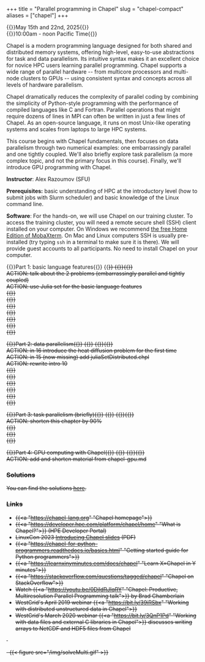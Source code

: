 +++
title = "Parallel programming in Chapel"
slug = "chapel-compact"
aliases = ["chapel"]
+++

{{<cor>}}May 15th and 22nd, 2025{{</cor>}}\
{{<cgr>}}10:00am - noon Pacific Time{{</cgr>}}

Chapel is a modern programming language designed for both shared and distributed memory systems, offering
high-level, easy-to-use abstractions for task and data parallelism. Its intuitive syntax makes it an excellent
choice for novice HPC users learning parallel programming. Chapel supports a wide range of parallel hardware
-- from multicore processors and multi-node clusters to GPUs -- using consistent syntax and concepts across
all levels of hardware parallelism.

Chapel dramatically reduces the complexity of parallel coding by combining the simplicity of Python-style
programming with the performance of compiled languages like C and Fortran. Parallel operations that might
require dozens of lines in MPI can often be written in just a few lines of Chapel. As an open-source language,
it runs on most Unix-like operating systems and scales from laptops to large HPC systems.

This course begins with Chapel fundamentals, then focuses on data parallelism through two numerical examples:
one embarrassingly parallel and one tightly coupled. We'll also briefly explore task parallelism (a more
complex topic, and not the primary focus in this course). Finally, we'll introduce GPU programming with
Chapel.

<!-- 1. Instructor / helpers / course introduction -->
<!-- 1. Introduction to Chapel (download the [PDF slides](http://bit.ly/chapeltop)) -->
<!-- 1. Distribute usernames and passwords -->
<!-- 1. Hands-on on the cluster:   -->
<!--   4.1 let's try to log in to the training cluster   -->
<!--   4.2 let's try loading single-locale Chapel and compiling a simple code   -->
<!--   4.3 let's write a makefile for compiling Chapel codes   -->
<!--   4.4 let's submit a serial job script to run Chapel on a compute node -->
<!-- 1. Review the program for self-study:   -->
<!--   5.1 build step-by-step a serial heat diffusion solver   -->
<!--   5.2 task parallelism in shared-memory -->
<!-- Start with the **Basic language features** page. Next go to **Task parallelism** and try to go as far as you can in that -->
<!-- page before the mid-day session. I suggest skipping *"Parallelizing the heat transfer equation"* subsection at the end -->
<!-- to save time. -->
<!-- Try to do all exercises in the lessons. The solutions are posted at the end of each page: please try not to look at them -->
<!-- while working on the problems. -->

<!-- 1. Answer any questions + go through the main points from the morning   -->
<!--     1.1 serial heat diffusion solver   -->
<!--     1.1 task parallelism in shared-memory -->
<!-- 1. Review the program for the afternoon: data parallelism -->
<!-- 1. Let's try loading multi-locale Chapel and compiling a simple multi-locale code -->

**Instructor**: Alex Razoumov (SFU)

**Prerequisites:** basic understanding of HPC at the introductory level (how to submit jobs with Slurm scheduler) and
  basic knowledge of the Linux command line.

**Software**: For the hands-on, we will use Chapel on our training cluster. To access the training cluster, you will
need a remote secure shell (SSH) client installed on your computer. On Windows we recommend
[the free Home Edition of MobaXterm](https://mobaxterm.mobatek.net/download.html). On Mac and Linux computers SSH is
usually pre-installed (try typing `ssh` in a terminal to make sure it is there). We will provide guest accounts to all
participants. No need to install Chapel on your computer.






{{<cor>}}Part 1: basic language features{{</cor>}} {{<s>}} {{<cgr>}}{{</cgr>}} \
ACTION: talk about the 2 problems (embarrassingly parallel and tightly coupled) \
ACTION: use Julia set for the basic language features \
{{<linktitle url="../chapel2/chapel-01-intro" text="Introduction to Chapel">}} \
{{<linktitle url="../chapel2/chapel-02-variables" text="Basic syntax and variables">}} \
{{<linktitle url="../chapel2/chapel-03-ranges-and-arrays" text="Ranges and arrays">}} \
{{<linktitle url="../chapel2/chapel-04-conditions" text="Conditional statements">}} \
{{<linktitle url="../chapel2/chapel-05-loops" text="Getting started with loops">}} \
{{<linktitle url="../chapel2/chapel-06-command-line-arguments" text="Using command-line arguments">}} \
{{<linktitle url="../chapel2/chapel-07-timing" text="Measuring code performance">}}

{{<cor>}}Part 2: data parallelism{{</cor>}} {{<s>}} {{<cgr>}}{{</cgr>}} \
ACTION: in 16 introduce the heat diffusion problem for the first time \
ACTION: in 15 (now missing) add juliaSetDistributed.chpl \
ACTION: rewrite intro 10 \
{{<linktitle url="../chapel2/chapel-10-intro-parallel" text="Intro to parallel computing">}} \
{{<linktitle url="../chapel2/chapel-11-single-locale-data-parallel" text="Single-locale data parallelism">}} \
{{<linktitle url="../chapel2/chapel-12-julia-set" text="Parallelizing the Julia set problem">}} \
{{<linktitle url="../chapel2/chapel-13-multi-locale-chapel" text="Multi-locale Chapel">}} \
{{<linktitle url="../chapel2/chapel-14-domains-and-data-parallel" text="Domains and data parallelism">}} \
{{<linktitle url="../chapel2/chapel-15-distributed-heat-transfer" text="Heat transfer solver on distributed domains">}}

{{<cor>}}Part 3: task parallelism (briefly){{</cor>}} {{<s>}} {{<cgr>}}{{</cgr>}} \
ACTION: shorten this chapter by 90% \
{{<linktitle url="../chapel2/chapel-20-fire-and-forget-tasks" text="Fire-and-forget tasks">}} \
{{<linktitle url="../chapel2/chapel-21-synchronising-threads" text="Synchronization of threads">}} \
{{<linktitle url="../chapel2/chapel-22-task-parallel-heat-transfer" text="Task-parallelizing the heat transfer solver">}}

{{<cor>}}Part 4: GPU computing with Chapel{{</cor>}} {{<s>}} {{<cgr>}}{{</cgr>}} \
ACTION: add and shorten material from chapel-gpu.md




### Solutions

You can find the solutions [here](../../solutions-chapel).




### Links

- {{<a "https://chapel-lang.org" "Chapel homepage">}}
- {{<a "https://developer.hpe.com/platform/chapel/home" "What is Chapel?">}} (HPE Developer Portal)
- LinuxCon 2023 [Introducing Chapel slides](https://chapel-lang.org/presentations/ChapelForLinuxCon-presented.pdf) (PDF)
- {{<a "https://chapel-for-python-programmers.readthedocs.io/basics.html" "Getting started guide for Python programmers">}}
- {{<a "https://learnxinyminutes.com/docs/chapel" "Learn X=Chapel in Y minutes">}}
- {{<a "https://stackoverflow.com/questions/tagged/chapel" "Chapel on StackOverflow">}}
- Watch {{<a "https://youtu.be/0DjIdRJIqRY" "Chapel: Productive, Multiresolution Parallel Programming talk">}} by Brad Chamberlain
- WestGrid's April 2019 webinar {{<a "https://bit.ly/39iRSbx" "Working with distributed unstructured data in Chapel">}}
- WestGrid's March 2020 webinar {{<a "https://bit.ly/3QnP1Pd" "Working with data files and external C libraries in Chapel">}} discusses writing arrays to NetCDF and HDF5 files from Chapel

&nbsp;





<!-- * Binary I/O: check https://chapel-lang.org/publications/ParCo-Larrosa.pdf -->

<!-- * advanced: take a simple 2D or 3D non-linear problem, linearize it, implement a parallel multi-locale -->
<!--   linear solver entirely in Chapel -->






&nbsp;
{{< figure src="/img/solveMulti.gif" >}}
